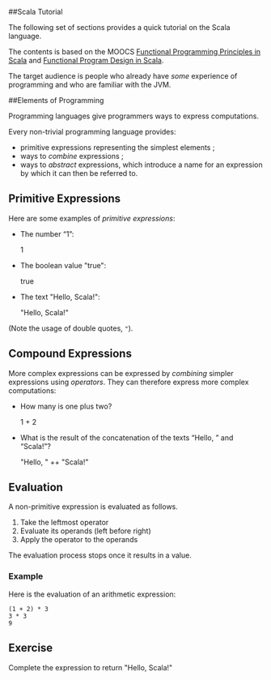 
 ##Scala Tutorial

 The following set of sections provides a quick tutorial on the Scala language.

 The contents is based on the MOOCS [Functional Programming Principles in Scala](https://www.coursera.org/learn/progfun1/home)
 and [Functional Program Design in Scala](https://www.coursera.org/learn/progfun2/home).

 The target audience is people who already have *some* experience of programming and who are familiar with
 the JVM.

 ##Elements of Programming

 Programming languages give programmers ways to express computations.

 Every non-trivial programming language provides:

  - primitive expressions representing the simplest elements ;
  - ways to *combine* expressions ;
  - ways to *abstract* expressions, which introduce a name for an expression by which it can then be referred to.

 ## Primitive Expressions

 Here are some examples of *primitive expressions*:

  - The number “1”:

    1
 
  - The boolean value "true":

    true
 
  - The text "Hello, Scala!":

    "Hello, Scala!"
 
 (Note the usage of double quotes, `"`).

 ## Compound Expressions 

 More complex expressions can be expressed by *combining* simpler expressions
 using *operators*. They can therefore express more complex computations:

  - How many is one plus two?

    1 + 2
 
  - What is the result of the concatenation of the texts “Hello, ” and “Scala!”?

    "Hello, " ++ "Scala!"
 
 ## Evaluation 

 A non-primitive expression is evaluated as follows.

  1. Take the leftmost operator
  2. Evaluate its operands (left before right)
  3. Apply the operator to the operands

  The evaluation process stops once it results in a value.

 ### Example

 Here is the evaluation of an arithmetic expression:

    (1 + 2) * 3
    3 * 3
    9
 
 ## Exercise
 
 Complete the expression to return "Hello, Scala!"
